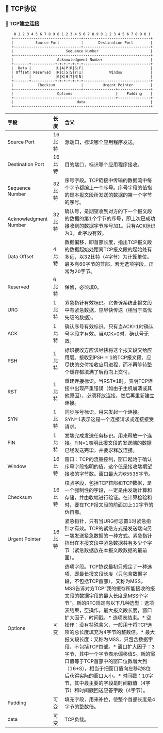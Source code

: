 ## :frog: TCP协议
### :tiger: TCP建立连接

``` 0                   1                   2                   3
    0 1 2 3 4 5 6 7 8 9 0 1 2 3 4 5 6 7 8 9 0 1 2 3 4 5 6 7 8 9 0 1
   +-------------------------------+-------------------------------+
   |          Source Port          |       Destination Port        |
   +-------------------------------+-------------------------------+
   |                        Sequence Number                        |
   +---------------------------------------------------------------+
   |                    Acknowledgment Number                      |
   +-------+-----------+-+-+-+-+-+-+-------------------------------+
   |  Data |           |U|A|P|R|S|F|                               |
   | Offset| Reserved  |R|C|S|S|Y|I|            Window             |
   |       |           |G|K|H|T|N|N|                               |
   +-------+-----------+-+-+-+-+-+-+-------------------------------+
   |           Checksum            |         Urgent Pointer        |
   +-------------------------------+---------------+---------------+
   |                    Options                    |    Padding    |
   +-----------------------------------------------+---------------+
   |                             data                              |
   +---------------------------------------------------------------+
```

| 字段                  | 长度                      | 含义                                                                                                                                                                                                                                                                                                                                                                                                                                                                                                                                                                                                                                                      |    
| :-------------------- | :------------------------ | :-------------------------------------------------------------------------------------------------------------------------------------------------------------------------------------------------------------------------------------------------------------------------------------------------------------------------------------------------------------------------------------------------------------------------------------------------------------------------------------------------------------------------------------------------------------------------------------------------------------------------------------------------------- |
| Source Port           | 16比特 | 源端口，标识哪个应用程序发送。                                                                                                                                                                                                                                                                                                                                                                                                                                                                                                                                                                                                                                |
| Destination Port      | 16比特 | 目的端口，标识哪个应用程序接收。                                                                                                                                                                                                                                                                                                                                                                                                                                                                                                                                                                                                                          |
| Sequence Number       | 32比特 | 序号字段。TCP链接中传输的数据流中每个字节都编上一个序号。序号字段的值指的是本报文段所发送的数据的第一个字节的序号。                                                                                                                                                                                                                                                                                                                                                                                                                                                                                                                                       |
| Acknowledgment Number | 32比特 | 确认号，是期望收到对方的下一个报文段的数据的第1个字节的序号，即上次已成功接收到的数据字节序号加1。只有ACK标识为1，此字段有效。                                                                                                                                                                                                                                                                                                                                                                                                                                                                                                                            |
| Data Offset           | 4比特  | 数据偏移，即首部长度，指出TCP报文段的数据起始处距离TCP报文段的起始处有多远，以32比特（4字节）为计算单位。最多有60字节的首部，若无选项字段，正常为20字节。                                                                                                                                                                                                                                                                                                                                                                                                                                                                                                 |
| Reserved              | 6比特  | 保留，必须填0。                                                                                                                                                                                                                                                                                                                                                                                                                                                                                                                                                                                                                                           |
| URG                   | 1比特  | 紧急指针有效标识。它告诉系统此报文段中有紧急数据，应尽快传送（相当于高优先级的数据）。                                                                                                                                                                                                                                                                                                                                                                                                                                                                                                                                                                    |
| ACK                   | 1比特  | 确认序号有效标识。只有当ACK=1时确认号字段才有效。当ACK=0时，确认号无效。                                                                                                                                                                                                                                                                                                                                                                                                                                                                                                                                                                                  |
| PSH                   | 1比特  | 标识接收方应该尽快将这个报文段交给应用层。接收到PSH = 1的TCP报文段，应尽快的交付接收应用进程，而不再等待整个缓存都填满了后再向上交付。                                                                                                                                                                                                                                                                                                                                                                                                                                                                                                                    |
| RST                   | 1比特  | 重建连接标识。当RST=1时，表明TCP连接中出现严重错误（如由于主机崩溃或其他原因），必须释放连接，然后再重新建立连接。                                                                                                                                                                                                                                                                                                                                                                                                                                                                                                                                        |
| SYN                   | 1比特  | 同步序号标识，用来发起一个连接。SYN=1表示这是一个连接请求或连接接受请求。                                                                                                                                                                                                                                                                                                                                                                                                                                                                                                                                                                                 |
| FIN                   | 1比特  | 发端完成发送任务标识。用来释放一个连接。FIN=1表明此报文段的发送端的数据已经发送完毕，并要求释放连接。                                                                                                                                                                                                                                                                                                                                                                                                                                                                                                                                                                                                         |
| Window                | 16比特 | 窗口：TCP的流量控制，窗口起始于确认序号字段指明的值，这个值是接收端期望接收的字节数。窗口最大为65535字节。                                                                                                                                                                                                                                                                                                                                                                                                                                                                                                                                                    |
| Checksum              | 16比特 | 校验字段，包括TCP首部和TCP数据，是一个强制性的字段，一定是由发端计算和存储，并由收端进行验证。在计算检验和时，要在TCP报文段的前面加上12字节的伪首部。                                                                                                                                                                                                                                                                                                                                                                                                                                                                                                     |
| Urgent Pointer        | 16比特 | 紧急指针，只有当URG标志置1时紧急指针才有效。TCP的紧急方式是发送端向另一端发送紧急数据的一种方式。紧急指针指出在本报文段中紧急数据共有多少个字节（紧急数据放在本报文段数据的最前面）。                                                                                                                                                                                                                                                                                                                                                                                                                                                                     |
| Options               | 可变   | 选项字段。TCP协议最初只规定了一种选项，即最长报文段长度（只包含数据字段，不包括TCP首部），又称为MSS。MSS告诉对方TCP“我的缓存所能接收的报文段的数据字段的最大长度是MSS个字节”。新的RFC规定有以下几种选型：选项表结束，空操作，最大报文段长度，窗口扩大因子，时间戳。* 选项表结束。* 空操作：没有特殊含义，一般用于将TCP选项的总长度填充为4字节的整数倍。* 最大报文段长度：又称为MSS，只包含数据字段，不包括TCP首部。* 窗口扩大因子：3字节，其中一个字节表示偏移值S。新的窗口值等于TCP首部中的窗口位数增大到（16+S），相当于把窗口值向左移动S位后获得实际的窗口大小。* 时间戳：10字节，其中最主要的字段是时间戳值（4字节）和时间戳回送应答字段（4字节）。 |
| Padding               | 可变   | 填充字段，用来补位，使整个首部长度是4字节的整数倍。                                                                                                                                                                                                                                                                                                                                                                                                                                                                                                                                                                                                       |                                                                                                            
| data                  | 可变   | TCP负载。                        
                                                                                                                              

